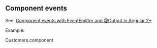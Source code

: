 

## Component events

See: [Component events with EventEmitter and @Output in Angular 2+](https://toddmotto.com/component-events-event-emitter-output-angular-2)

Example:

Customers.component

